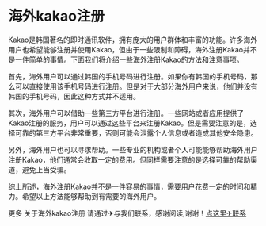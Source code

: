 # 海外kakao注册

Kakao是韩国著名的即时通讯软件，拥有庞大的用户群体和丰富的功能。许多海外用户也希望能够注册并使用Kakao，但由于一些限制和障碍，海外注册Kakao并不是一件简单的事情。下面我们将介绍一些海外注册Kakao的方法和注意事项。

首先，海外用户可以通过韩国的手机号码进行注册。如果你有韩国的手机号码，那么可以直接使用该手机号码进行注册。但是对于大部分海外用户来说，他们并没有韩国的手机号码，因此这种方式并不适用。

其次，海外用户可以借助一些第三方平台进行注册。一些网站或者应用提供了Kakao注册的服务，用户可以通过这些平台来注册Kakao。但是需要注意的是，选择可靠的第三方平台非常重要，否则可能会泄露个人信息或者造成其他安全隐患。

另外，海外用户也可以寻求帮助。一些专业的机构或者个人可能能够帮助海外用户注册Kakao，他们通常会收取一定的费用。但同样需要注意的是选择可靠的帮助渠道，避免上当受骗。

综上所述，海外注册Kakao并不是一件容易的事情，需要用户花费一定的时间和精力。希望以上方法能够帮助到有需要的海外用户。

更多 关于海外kakao注册 请通过✈与我们联系，感谢阅读,谢谢！[点这里✈联系](https://c.k02.cc)